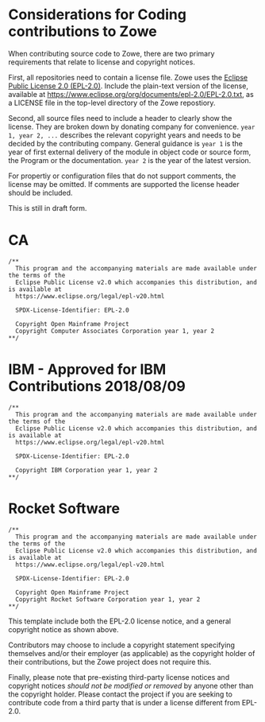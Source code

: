 # Considerations for Coding contributions to Zowe

When contributing source code to Zowe, there are two primary requirements that relate to license and copyright notices.

First, all repositories need to contain a license file.  Zowe uses the [Eclipse Public License 2.0 (EPL-2.0)](https://www.eclipse.org/legal/epl-v20.html).  Include the plain-text version of the license, available at https://www.eclipse.org/org/documents/epl-2.0/EPL-2.0.txt, as a LICENSE file in the top-level directory of the Zowe repostiory.

Second, all source files need to include a header to clearly show the license.  They are broken down by donating company for convenience.  `year 1, year 2, ...` describes the relevant copyright years and needs to be decided by the contributing company.  General guidance is `year 1` is the year of first external delivery of the module in object code or source form, the Program or the documentation.  `year 2` is the year of the latest version.

For propertiy or configuration files that do not support comments, the license may be omitted.  If comments are supported the license header should be included.

This is still in draft form.

# CA
````
/**
  This program and the accompanying materials are made available under the terms of the 
  Eclipse Public License v2.0 which accompanies this distribution, and is available at
  https://www.eclipse.org/legal/epl-v20.html

  SPDX-License-Identifier: EPL-2.0

  Copyright Open Mainframe Project
  Copyright Computer Associates Corporation year 1, year 2
**/
````

# IBM - Approved for IBM Contributions 2018/08/09
````
/**
  This program and the accompanying materials are made available under the terms of the 
  Eclipse Public License v2.0 which accompanies this distribution, and is available at
  https://www.eclipse.org/legal/epl-v20.html

  SPDX-License-Identifier: EPL-2.0

  Copyright IBM Corporation year 1, year 2
**/
````

# Rocket Software
````
/**
  This program and the accompanying materials are made available under the terms of the 
  Eclipse Public License v2.0 which accompanies this distribution, and is available at
  https://www.eclipse.org/legal/epl-v20.html

  SPDX-License-Identifier: EPL-2.0

  Copyright Open Mainframe Project
  Copyright Rocket Software Corporation year 1, year 2
**/
````

This template include both the EPL-2.0 license notice, and a general copyright notice as shown above.

Contributors may choose to include a copyright statement specifying themselves and/or their employer (as applicable) as the copyright holder of their contributions, but the Zowe project does not require this.

Finally, please note that pre-existing third-party license notices and copyright notices *should not be modified or removed* by anyone other than the copyright holder. Please contact the project if you are seeking to contribute code from a third party that is under a license different from EPL-2.0.
